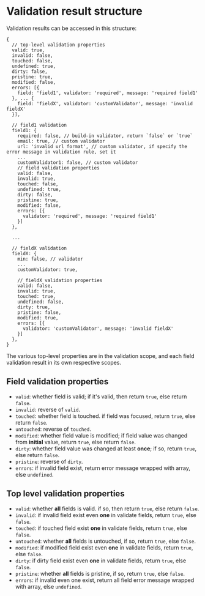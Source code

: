 # Validation result structure

Validation results can be accessed in this structure:

```
{
  // top-level validation properties
  valid: true,
  invalid: false,
  touched: false,
  undefined: true,
  dirty: false,
  pristine: true,
  modified: false,
  errors: [{
    field: 'field1', validator: 'required', message: 'required field1'
  }, ... {
    field: 'fieldX', validator: 'customValidator', message: 'invalid fieldX'
  }],

  // field1 validation
  field1: {
    required: false, // build-in validator, return `false` or `true`
    email: true, // custom validator
    url: 'invalid url format', // custom validator, if specify the error message in validation rule, set it
    ...
    customValidator1: false, // custom validator
    // field validation properties
    valid: false,
    invalid: true,
    touched: false,
    undefined: true,
    dirty: false,
    pristine: true,
    modified: false,
    errors: [{
      validator: 'required', message: 'required field1'
    }]
  },

  ...

  // fieldX validation
  fieldX: {
    min: false, // validator
    ...
    customValidator: true,

    // fieldX validation properties
    valid: false,
    invalid: true,
    touched: true,
    undefined: false,
    dirty: true,
    pristine: false,
    modified: true,
    errors: [{
      validator: 'customValidator', message: 'invalid fieldX'
    }]
  },
}
```

The various top-level properties are in the validation scope, and each field validation result in its own respective scopes.

## Field validation properties
- `valid`: whether field is valid; if it's valid, then return `true`, else return `false`.
- `invalid`: reverse of `valid`.
- `touched`: whether field is touched. if field was focused, return `true`, else return `false`.
- `untouched`: reverse of `touched`.
- `modified`: whether field value is modified; if field value was changed from **initial** value, return `true`, else return `false`.
- `dirty`: whether field value was changed at least **once**; if so, return `true`, else return `false`.
- `pristine`: reverse of `dirty`.
- `errors`: if invalid field exist, return error message wrapped with array, else `undefined`.

## Top level validation properties
- `valid`: whether **all** fields is valid. if so, then return `true`, else return `false`.
- `invalid`: if invalid field exist even **one** in validate fields, return `true`, else `false`.
- `touched`: if touched field exist **one** in validate fields, return `true`, else `false`.
- `untouched`: whether **all** fields is untouched, if so, return `true`, else `false`.
- `modified`: if modified field exist even **one** in validate fields, return `true`, else `false`.
- `dirty`: if dirty field exist even **one** in validate fields, return `true`, else `false`.
- `pristine`: whether **all** fields is pristine, if so, return `true`, else `false`.
- `errors`: if invalid even one exist, return all field error message wrapped with array, else `undefined`.
